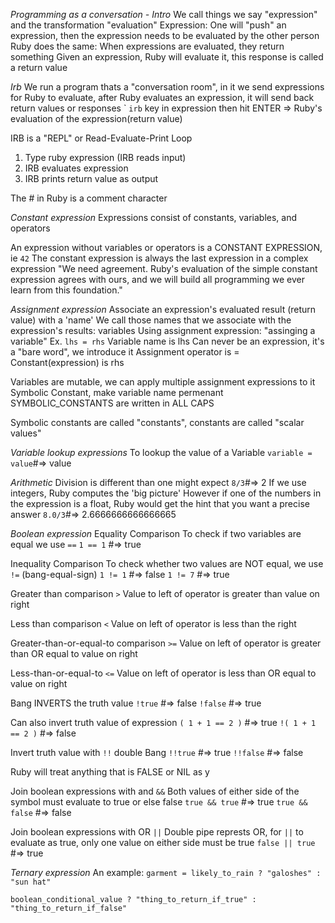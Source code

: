 *Programming as a conversation - Intro*
We call things we say "expression" and the transformation "evaluation"
  Expression: One will "push" an expression, then the expression needs to be evaluated by the other person
Ruby does the same: When expressions are evaluated, they return something
  Given an expression, Ruby will evaluate it, this response is called a return value


*Irb*
We run a program thats a "conversation room", in it we send expressions for Ruby to evaluate, after Ruby evaluates an expression, it will send back return values or responses
`
``irb`` key in expression then hit ENTER => Ruby's evaluation of the expression(return value) 

IRB is a "REPL" or Read-Evaluate-Print Loop
  1. Type ruby expression (IRB reads input)
  2. IRB evaluates expression
  3. IRB prints return value as output

The # in Ruby is a comment character


*Constant expression*
Expressions consist of constants, variables, and operators

An expression without variables or operators is a CONSTANT EXPRESSION, ie
  ``42``
The constant expression is always the last expression in a complex expression
"We need agreement. Ruby's evaluation of the simple constant expression agrees with ours, and we will build all programming we ever learn from this foundation."


*Assignment expression*
Associate an expression's evaluated result (return value) with a 'name'
  We call those names that we associate with the expression's results: variables
Using assignment expression: "assinging a variable"
  Ex. ``lhs = rhs`` 
    Variable name is lhs
      Can never be an expression, it's a "bare word", we introduce it
    Assignment operator is =
    Constant(expression) is rhs
    
Variables are mutable, we can apply multiple assignment expressions to it
  Symbolic Constant, make variable name permenant
    SYMBOLIC_CONSTANTS are written in ALL CAPS

Symbolic constants are called "constants", constants are called "scalar values"


*Variable lookup expressions*
To lookup the value of a Variable
  ``variable = value``#=> value


*Arithmetic*
Division is different than one might expect
  ``8/3``#=> 2
  If we use integers, Ruby computes the 'big picture'
However if one of the numbers in the expression is a float, Ruby would get the hint that you want a precise answer
  ``8.0/3``#=> 2.6666666666666665


*Boolean expression*
Equality Comparison
  To check if two variables are equal we use `==`
    ` 1 == 1 ` #=> true

Inequality Comparison
  To check whether two values are NOT equal, we use `!=` (bang-equal-sign)
  ` 1 != 1 ` #=> false
  ` 1 != 7 ` #=> true

Greater than comparison `>`
  Value to left of operator is greater than value on right
  
Less than comparison `<`
  Value on left of operator is less than the right

Greater-than-or-equal-to comparison `>=`
  Value on left of operator is greater than OR equal to value on right
  
Less-than-or-equal-to `<=`
  Value on left of operator is less than OR equal to value on right
  
Bang INVERTS the truth value
  `!true`  #=> false
  `!false` #=> true

  Can also invert truth value of expression
    `( 1 + 1 == 2 )` #=> true
    `!( 1 + 1 == 2 )` #=> false
  
Invert truth value with `!!` double Bang
  `!!true` #=> true
  `!!false` #=> false

Ruby will treat anything that is FALSE or NIL as y

Join boolean expressions with and `&&`
  Both values of either side of the symbol must evaluate to true or else false
  `true && true` #=> true
  `true && false` #=> false
  
Join boolean expressions with OR `||`
  Double pipe represts OR, for `||` to evaluate as true, only one value on either side must be true
  `false || true` #=> true
  
  
*Ternary expression*
An example:
  `garment = likely_to_rain ? "galoshes" : "sun hat"  `
  
  `boolean_conditional_value ? "thing_to_return_if_true" : "thing_to_return_if_false" `
  